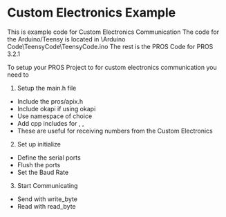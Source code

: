 # Custom Electronics Example
This is example code for Custom Electronics Communication
The code for the Arduino/Teensy is located in \\Arduino Code\\TeensyCode\\TeensyCode.ino
The rest is the PROS Code for PROS 3.2.1

To setup your PROS Project to for custom electronics communication you need to

1. Setup the main.h file
* Include the pros\/apix.h
* Include okapi if using okapi
* Use namespace of choice
* Add cpp includes for <iostream>, <string>, <sstream>
* These are useful for receiving numbers from the Custom Electronics

2. Set up initialize
* Define the serial ports
* Flush the ports
* Set the Baud Rate

3. Start Communicating
* Send with write_byte
* Read with read_byte
